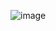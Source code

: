 ![image](https://user-images.githubusercontent.com/77952321/160525754-970bb3ea-31bb-4974-bd3d-9897af693945.png)
